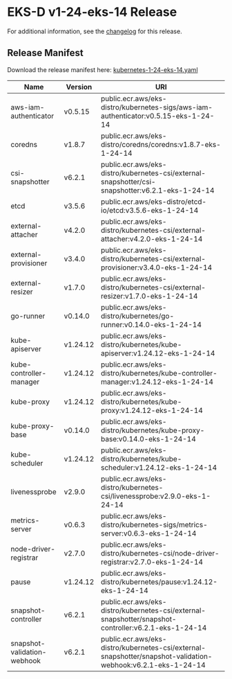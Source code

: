 # EKS-D v1-24-eks-14 Release

For additional information, see the [changelog](CHANGELOG-v1-24-eks-14.md) for this release.

## Release Manifest

Download the release manifest here: [kubernetes-1-24-eks-14.yaml](https://distro.eks.amazonaws.com/kubernetes-1-24/kubernetes-1-24-eks-14.yaml)

| Name | Version | URI |
|------|---------|-----|
| aws-iam-authenticator | v0.5.15 | public.ecr.aws/eks-distro/kubernetes-sigs/aws-iam-authenticator:v0.5.15-eks-1-24-14 |
| coredns | v1.8.7 | public.ecr.aws/eks-distro/coredns/coredns:v1.8.7-eks-1-24-14 |
| csi-snapshotter | v6.2.1 | public.ecr.aws/eks-distro/kubernetes-csi/external-snapshotter/csi-snapshotter:v6.2.1-eks-1-24-14 |
| etcd | v3.5.6 | public.ecr.aws/eks-distro/etcd-io/etcd:v3.5.6-eks-1-24-14 |
| external-attacher | v4.2.0 | public.ecr.aws/eks-distro/kubernetes-csi/external-attacher:v4.2.0-eks-1-24-14 |
| external-provisioner | v3.4.0 | public.ecr.aws/eks-distro/kubernetes-csi/external-provisioner:v3.4.0-eks-1-24-14 |
| external-resizer | v1.7.0 | public.ecr.aws/eks-distro/kubernetes-csi/external-resizer:v1.7.0-eks-1-24-14 |
| go-runner | v0.14.0 | public.ecr.aws/eks-distro/kubernetes/go-runner:v0.14.0-eks-1-24-14 |
| kube-apiserver | v1.24.12 | public.ecr.aws/eks-distro/kubernetes/kube-apiserver:v1.24.12-eks-1-24-14 |
| kube-controller-manager | v1.24.12 | public.ecr.aws/eks-distro/kubernetes/kube-controller-manager:v1.24.12-eks-1-24-14 |
| kube-proxy | v1.24.12 | public.ecr.aws/eks-distro/kubernetes/kube-proxy:v1.24.12-eks-1-24-14 |
| kube-proxy-base | v0.14.0 | public.ecr.aws/eks-distro/kubernetes/kube-proxy-base:v0.14.0-eks-1-24-14 |
| kube-scheduler | v1.24.12 | public.ecr.aws/eks-distro/kubernetes/kube-scheduler:v1.24.12-eks-1-24-14 |
| livenessprobe | v2.9.0 | public.ecr.aws/eks-distro/kubernetes-csi/livenessprobe:v2.9.0-eks-1-24-14 |
| metrics-server | v0.6.3 | public.ecr.aws/eks-distro/kubernetes-sigs/metrics-server:v0.6.3-eks-1-24-14 |
| node-driver-registrar | v2.7.0 | public.ecr.aws/eks-distro/kubernetes-csi/node-driver-registrar:v2.7.0-eks-1-24-14 |
| pause | v1.24.12 | public.ecr.aws/eks-distro/kubernetes/pause:v1.24.12-eks-1-24-14 |
| snapshot-controller | v6.2.1 | public.ecr.aws/eks-distro/kubernetes-csi/external-snapshotter/snapshot-controller:v6.2.1-eks-1-24-14 |
| snapshot-validation-webhook | v6.2.1 | public.ecr.aws/eks-distro/kubernetes-csi/external-snapshotter/snapshot-validation-webhook:v6.2.1-eks-1-24-14 |
